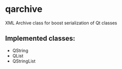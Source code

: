 # qarchive
XML Archive class for boost serialization of Qt classes

## Implemented classes:
* QString
* QList
* QStringList
